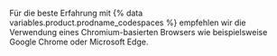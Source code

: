 Für die beste Erfahrung mit {% data variables.product.prodname_codespaces %} empfehlen wir die Verwendung eines Chromium-basierten Browsers wie beispielsweise Google Chrome oder Microsoft Edge.
